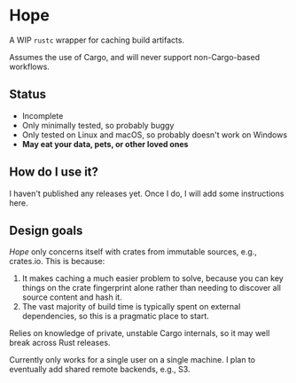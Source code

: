 # Hope

A WIP `rustc` wrapper for caching build artifacts.

Assumes the use of Cargo, and will never support non-Cargo-based workflows.

## Status

- Incomplete
- Only minimally tested, so probably buggy
- Only tested on Linux and macOS, so probably doesn't work on Windows
- **May eat your data, pets, or other loved ones**

## How do I use it?

I haven't published any releases yet.
Once I do, I will add some instructions here.

## Design goals

_Hope_ only concerns itself with crates from immutable sources, e.g., crates.io.
This is because:

1. It makes caching a much easier problem to solve, because you can key things on the crate fingerprint alone rather than needing to discover all source content and hash it.
2. The vast majority of build time is typically spent on external dependencies, so this is a pragmatic place to start.

Relies on knowledge of private, unstable Cargo internals, so it may well break across Rust releases.

Currently only works for a single user on a single machine.
I plan to eventually add shared remote backends, e.g., S3.
